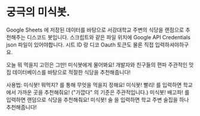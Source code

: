 # 궁극의 미식봇.

Google Sheets 에 저장된 데이터를 바탕으로 서강대학교 주변의 식당을 랜점으로 추천해주는 디스코드 봇입니다.
스크립트와 같은 파일 위치에 Google API Credentials json 파일이 있어야합니다.
시트 ID 랑 디코 Oauth 토큰도 물론 직접 입력하셔야하구요.

오늘 뭐 먹을지 고민은 그만! 미식봇에게 물어봐요!
개발자와 친구들의 편파 주관적인 맛집 데이터베이스를 바탕으로 적절한 식당을 추천해줍니다!

사용법:
미식봇! 뭐먹지? 를 통해 무엇을 먹을지 정해요!
미식봇! 빨리! 를 입력하면 학교에서 가까운 곳을 추천해줘요! ("가깝다" 의 기준은 주관적입니다.)
미식봇! 배고파! 를 입력하면 랜덤으로 식당을 추천해줘요!
미식봇! 술 을 입력하면 학교 주변 술집을 하나 추천해줍니다!
